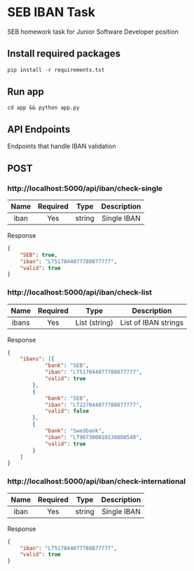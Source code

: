 # SEB IBAN Task
SEB homework task for Junior Software Developer position

## Install required packages
```python
pip install -r requirements.txt
```

## Run app
```console
cd app && python app.py
```

## API Endpoints
Endpoints that handle IBAN validation

## POST

### http://localhost:5000/api/iban/check-single
| Name | Required |  Type  | Description |
|:----:|:--------:|:------:|:-----------:|
| iban |    Yes   | string | Single IBAN |

Response
```json
{
    "SEB": true,
    "iban": "LT517044077788877777",
    "valid": true
}
```

### http://localhost:5000/api/iban/check-list
|  Name | Required |      Type     |      Description     |
|:-----:|:--------:|:-------------:|:--------------------:|
| ibans |    Yes   | List (string) | List of IBAN strings |

Response
```json
{
    "ibans": [{
            "bank": "SEB",
            "iban": "LT517044077788877777",
            "valid": true
        },
        {
            "bank": "SEB",
            "iban": "LT227044077788877777",
            "valid": false
        },
        {
            "bank": "Swedbank",
            "iban": "LT907300010138808540",
            "valid": true
        }
    ]
}
```

### http://localhost:5000/api/iban/check-international
| Name | Required |  Type  | Description |
|:----:|:--------:|:------:|:-----------:|
| iban |    Yes   | string | Single IBAN |

Response
```json
{
    "iban": "LT517044077788877777",
    "valid": true
}
```

